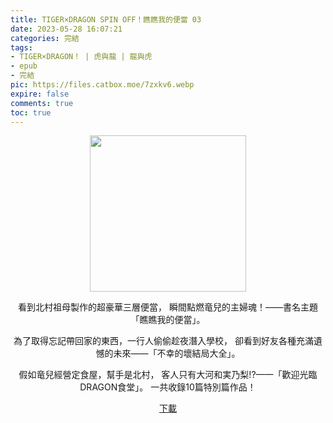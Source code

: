 ```yaml
---
title: TIGER×DRAGON SPIN OFF！瞧瞧我的便當 03
date: 2023-05-28 16:07:21
categories: 完結
tags:
- TIGER×DRAGON！ | 虎與龍 | 龍與虎
- epub
- 完結
pic: https://files.catbox.moe/7zxkv6.webp
expire: false
comments: true
toc: true
---
```


<div style="text-align:center" class="kratos-post-content">

<img width="250px" src="https://files.catbox.moe/7zxkv6.webp">

<p>
看到北村祖母製作的超豪華三層便當，
瞬間點燃竜兒的主婦魂！——書名主題「瞧瞧我的便當」。

為了取得忘記帶回家的東西，一行人偷偷趁夜潛入學校，
卻看到好友各種充滿遺憾的未來——「不幸的壞結局大全」。

假如竜兒經營定食屋，幫手是北村，
客人只有大河和実乃梨!?——「歡迎光臨DRAGON食堂」。
一共收錄10篇特別篇作品！
</p>

<p>
<a href="https://epubdatabase.azurewebsites.net/EBOOKS/EPUB/完結/TIGER×DRAGON！/竹宮悠由子 - 龍與虎 SO·3.epub?download=1">下載</a>
</p>

</div>